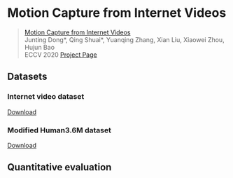 # Motion Capture from Internet Videos



> [Motion Capture from Internet Videos](https://arxiv.org/pdf/2008.07931.pdf)  
> Junting Dong*, Qing Shuai*, Yuanqing Zhang, Xian Liu, Xiaowei Zhou, Hujun Bao   
> ECCV 2020 
> [Project Page](https://zju3dv.github.io/iMoCap/)



## Datasets

### Internet video dataset

[Download](https://drive.google.com/file/d/1yD9VuKo5g4QDHAcBDli8a7absUVtZCXC/view?usp=sharing)

### Modified Human3.6M dataset 

[Download](https://drive.google.com/file/d/10KQTrp-TK6XvZuo27Xz0BPLF38S074co/view?usp=sharing)

## Quantitative evaluation


